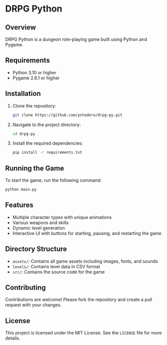 # DRPG Python

## Overview
DRPG Python is a dungeon role-playing game built using Python and Pygame.
## Requirements
- Python 3.10 or higher
- Pygame 2.6.1 or higher

## Installation
1. Clone the repository:
   ```sh
   git clone https://github.com/yntedero/drpg-py.git
   ```
2. Navigate to the project directory:
   ```sh
   cd drpg-py
   ```
3. Install the required dependencies:
   ```sh
   pip install -r requirements.txt
   ```

## Running the Game
To start the game, run the following command:
```sh
python main.py
```

## Features
- Multiple character types with unique animations
- Various weapons and skills
- Dynamic level generation
- Interactive UI with buttons for starting, pausing, and restarting the game

## Directory Structure
- `assets/`: Contains all game assets including images, fonts, and sounds
- `levels/`: Contains level data in CSV format
- `src/`: Contains the source code for the game

## Contributing
Contributions are welcome! Please fork the repository and create a pull request with your changes.

## License
This project is licensed under the MIT License. See the `LICENSE` file for more details.
